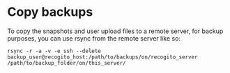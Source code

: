 # Copy backups  

To copy the snapshots and user upload files to a remote server, for
backup purposes, you can use rsync from the remote server like so:

```
rsync -r -a -v -e ssh --delete backup_user@recogito_host:/path/to/backups/on/recogito_server /path/to/backup_folder/on/this_server/
```